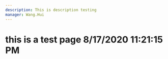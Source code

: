 ```yaml
---
description: This is description testing
manager: Wang.Hui
---
```

# this is a test page 8/17/2020 11:21:15 PM